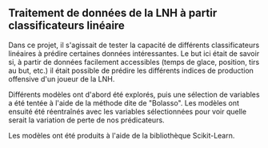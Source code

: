## Traitement de données de la LNH à partir classificateurs linéaire

Dans ce projet, il s'agissait de tester la capacité de différents classificateurs linéaires à prédire certaines données intéressantes. Le but ici était de savoir si, à partir de données facilement accessibles (temps de glace, position, tirs au but, etc.) il était possible de prédire les différents indices de production offensive d'un joueur de la LNH.

Différents modèles ont d'abord été explorés, puis une sélection de variables a été tentée à l'aide de la méthode dite de "Bolasso". Les modèles ont ensuité été réentraînés avec les variables sélectionnées pour voir quelle serait la variation de perte de nos prédicateurs.

Les modèles ont été produits à l'aide de la bibliothèque Scikit-Learn.
